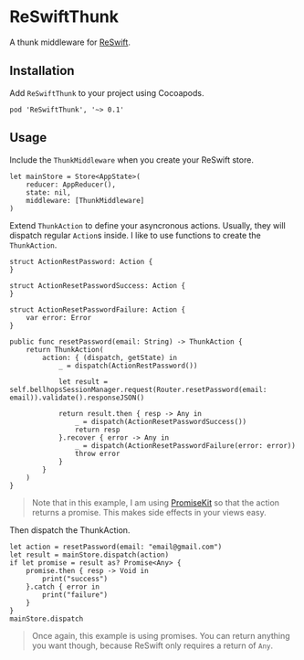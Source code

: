 # ReSwiftThunk
A thunk middleware for [ReSwift](https://github.com/ReSwift/ReSwift).

## Installation

Add `ReSwiftThunk` to your project using Cocoapods.
```
pod 'ReSwiftThunk', '~> 0.1'
```

## Usage
Include the `ThunkMiddleware` when you create your ReSwift store.
```
let mainStore = Store<AppState>(
    reducer: AppReducer(),
    state: nil,
    middleware: [ThunkMiddleware]
)
```

Extend `ThunkAction` to define your asyncronous actions. Usually, they will dispatch regular `Action`s inside. I like to use functions to create the `ThunkAction`.
```
struct ActionRestPassword: Action {
}

struct ActionResetPasswordSuccess: Action {
}

struct ActionResetPasswordFailure: Action {
    var error: Error
}

public func resetPassword(email: String) -> ThunkAction {
    return ThunkAction(
        action: { (dispatch, getState) in
            _ = dispatch(ActionRestPassword())

            let result = self.bellhopsSessionManager.request(Router.resetPassword(email: email)).validate().responseJSON()

            return result.then { resp -> Any in
                _ = dispatch(ActionResetPasswordSuccess())
                return resp
            }.recover { error -> Any in
                _ = dispatch(ActionResetPasswordFailure(error: error))
                throw error
            }
        }
    )
}

```
> Note that in this example, I am using [PromiseKit](https://github.com/mxcl/PromiseKit) so that the action returns a promise. This makes side effects in your views easy.

Then dispatch the ThunkAction.
```
let action = resetPassword(email: "email@gmail.com")
let result = mainStore.dispatch(action)
if let promise = result as? Promise<Any> {
    promise.then { resp -> Void in
        print("success")
    }.catch { error in
        print("failure")
    }
}
mainStore.dispatch
```
> Once again, this example is using promises. You can return anything you want though, because ReSwift only requires a return of `Any`.

